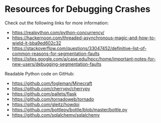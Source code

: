 # Resources for Debugging Crashes

Check out the following links for more information:

* https://realpython.com/python-concurrency/
* https://hackernoon.com/threaded-asynchronous-magic-and-how-to-wield-it-bba9ed602c32
* https://stackoverflow.com/questions/33047452/definitive-list-of-common-reasons-for-segmentation-faults
* https://sites.google.com/a/case.edu/hpcc/home/important-notes-for-new-users/debugging-segmentation-faults

Readable Python code on GitHub:

* https://github.com/fogleman/Minecraft
* https://github.com/cherrypy/cherrypy
* https://github.com/pallets/flask
* https://github.com/tornadoweb/tornado
* https://github.com/gleitz/howdoi
* https://github.com/bottlepy/bottle/blob/master/bottle.py
* https://github.com/sqlalchemy/sqlalchemy